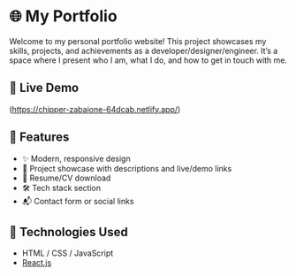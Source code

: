# 🌐 My Portfolio

Welcome to my personal portfolio website! This project showcases my skills, projects, and achievements as a developer/designer/engineer. It’s a space where I present who I am, what I do, and how to get in touch with me.

## 🔗 Live Demo

(https://chipper-zabaione-64dcab.netlify.app/)

## 📌 Features

- ✨ Modern, responsive design
- 💼 Project showcase with descriptions and live/demo links
- 📄 Resume/CV download
- 🛠️ Tech stack section
- 📬 Contact form or social links

## 🧰 Technologies Used

- HTML / CSS / JavaScript
- [React.js](https://reactjs.org/) 

